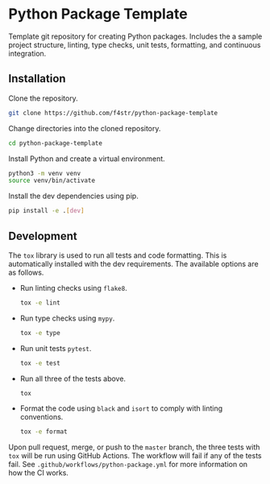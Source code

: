 # Python Package Template

Template git repository for creating Python packages. Includes the a sample project structure, linting, type checks, unit tests, formatting, and continuous integration.

## Installation

Clone the repository.

```bash
git clone https://github.com/f4str/python-package-template
```

Change directories into the cloned repository.

```bash
cd python-package-template
```

Install Python and create a virtual environment.

```bash
python3 -m venv venv
source venv/bin/activate
```

Install the dev dependencies using pip.

```bash
pip install -e .[dev]
```

## Development

The `tox` library is used to run all tests and code formatting. This is automatically installed with the dev requirements. The available options are as follows.

* Run linting checks using `flake8`.

    ```bash
    tox -e lint
    ```

* Run type checks using `mypy`.

    ```bash
    tox -e type
    ```

* Run unit tests `pytest`.

    ```bash
    tox -e test
    ```

* Run all three of the tests above.

    ```bash
    tox
    ```

* Format the code using `black` and `isort` to comply with linting conventions.

    ```bash
    tox -e format
    ```

Upon pull request, merge, or push to the `master` branch, the three tests with `tox` will be run using GitHub Actions. The workflow will fail if any of the tests fail. See `.github/workflows/python-package.yml` for more information on how the CI works.
